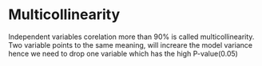 # Multicollinearity

Independent variables corelation more than 90% is called multicollinearity. Two variable points to the same meaning, will increare the model variance hence we need to drop one variable which has the high P-value(0.05)
